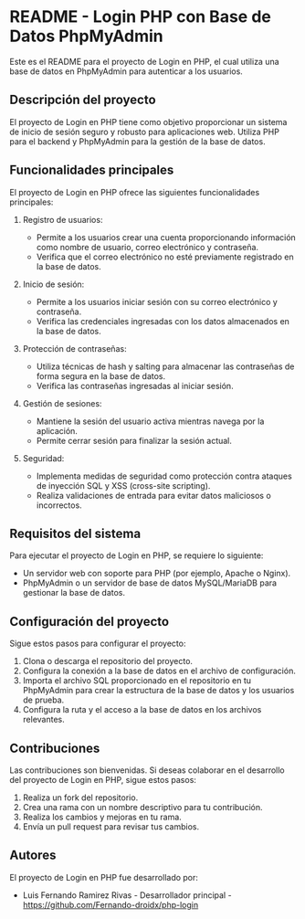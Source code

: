 
# README - Login PHP con Base de Datos PhpMyAdmin

Este es el README para el proyecto de Login en PHP, el cual utiliza una base de datos en PhpMyAdmin para autenticar a los usuarios.

## Descripción del proyecto

El proyecto de Login en PHP tiene como objetivo proporcionar un sistema de inicio de sesión seguro y robusto para aplicaciones web. Utiliza PHP para el backend y PhpMyAdmin para la gestión de la base de datos.

## Funcionalidades principales

El proyecto de Login en PHP ofrece las siguientes funcionalidades principales:

1. Registro de usuarios:
   - Permite a los usuarios crear una cuenta proporcionando información como nombre de usuario, correo electrónico y contraseña.
   - Verifica que el correo electrónico no esté previamente registrado en la base de datos.

2. Inicio de sesión:
   - Permite a los usuarios iniciar sesión con su correo electrónico y contraseña.
   - Verifica las credenciales ingresadas con los datos almacenados en la base de datos.

3. Protección de contraseñas:
   - Utiliza técnicas de hash y salting para almacenar las contraseñas de forma segura en la base de datos.
   - Verifica las contraseñas ingresadas al iniciar sesión.

4. Gestión de sesiones:
   - Mantiene la sesión del usuario activa mientras navega por la aplicación.
   - Permite cerrar sesión para finalizar la sesión actual.

5. Seguridad:
   - Implementa medidas de seguridad como protección contra ataques de inyección SQL y XSS (cross-site scripting).
   - Realiza validaciones de entrada para evitar datos maliciosos o incorrectos.

## Requisitos del sistema

Para ejecutar el proyecto de Login en PHP, se requiere lo siguiente:

- Un servidor web con soporte para PHP (por ejemplo, Apache o Nginx).
- PhpMyAdmin o un servidor de base de datos MySQL/MariaDB para gestionar la base de datos.

## Configuración del proyecto

Sigue estos pasos para configurar el proyecto:

1. Clona o descarga el repositorio del proyecto.
2. Configura la conexión a la base de datos en el archivo de configuración.
3. Importa el archivo SQL proporcionado en el repositorio en tu PhpMyAdmin para crear la estructura de la base de datos y los usuarios de prueba.
4. Configura la ruta y el acceso a la base de datos en los archivos relevantes.

## Contribuciones

Las contribuciones son bienvenidas. Si deseas colaborar en el desarrollo del proyecto de Login en PHP, sigue estos pasos:

1. Realiza un fork del repositorio.
2. Crea una rama con un nombre descriptivo para tu contribución.
3. Realiza los cambios y mejoras en tu rama.
4. Envía un pull request para revisar tus cambios.

## Autores

El proyecto de Login en PHP fue desarrollado por:

- Luis Fernando Ramirez Rivas - Desarrollador principal - https://github.com/Fernando-droidx/php-login

